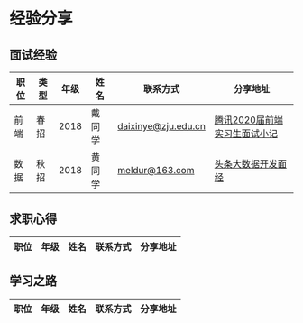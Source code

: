 # 经验分享

## 面试经验
| 职位 | 类型 | 年级 | 姓名 | 联系方式 | 分享地址 |
| --- | --- | --- | --- | --- | --- |
| 前端 | 春招 | 2018 | 戴同学 | daixinye@zju.edu.cn | [腾讯2020届前端实习生面试小记](https://zhuanlan.zhihu.com/p/58867755)
| 数据 | 秋招 | 2018 | 黄同学 | meldur@163.com | [头条大数据开发面经](https://www.nowcoder.com/discuss/284368)

## 求职心得

| 职位 | 年级 | 姓名 | 联系方式 | 分享地址 |
| --- | --- |--- | --- | --- |

## 学习之路

| 职位 | 年级 | 姓名 | 联系方式 | 分享地址 |
| --- |--- | --- | --- | --- |